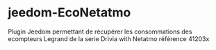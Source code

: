 # jeedom-EcoNetatmo
Plugin Jeedom permettant de récupérer les consommations des ecompteurs Legrand de la serie Drivia with Netatmo référence 41203x
